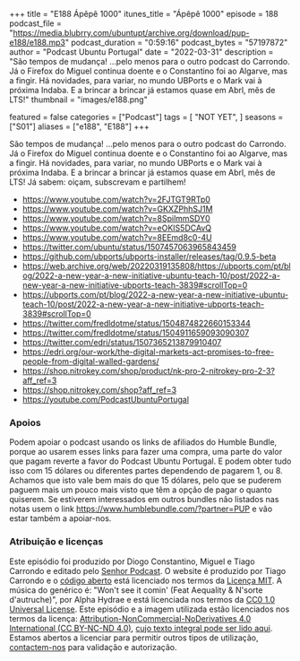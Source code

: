 +++
title = "E188 Ápêpê 1000"
itunes_title = "Ápêpê 1000"
episode = 188
podcast_file = "https://media.blubrry.com/ubuntupt/archive.org/download/pup-e188/e188.mp3"
podcast_duration = "0:59:16"
podcast_bytes = "57197872"
author = "Podcast Ubuntu Portugal"
date = "2022-03-31"
description = "São tempos de mudança! …pelo menos para o outro podcast do Carrondo. Já o Firefox do Miguel continua doente e o Constantino foi ao Algarve, mas a fingir. Há novidades, para variar, no mundo UBPorts e o Mark vai à próxima Indaba. E a brincar a brincar já estamos quase em Abrl, mês de LTS!"
thumbnail = "images/e188.png"

featured = false
categories = ["Podcast"]
tags = [
  "NOT YET",
]
seasons = ["S01"]
aliases = ["e188", "E188"]
+++

São tempos de mudança! …pelo menos para o outro podcast do Carrondo. Já o Firefox do Miguel continua doente e o Constantino foi ao Algarve, mas a fingir. Há novidades, para variar, no mundo UBPorts e o Mark vai à próxima Indaba. E a brincar a brincar já estamos quase em Abrl, mês de LTS!
Já sabem: oiçam, subscrevam e partilhem!

* https://www.youtube.com/watch?v=2FJTGT9RTp0
* https://www.youtube.com/watch?v=GKXZPhhSJ1M
* https://www.youtube.com/watch?v=8SpilmmSDY0
* https://www.youtube.com/watch?v=eOKIS5DCAvQ
* https://www.youtube.com/watch?v=8EEmd8c0-4U
* https://twitter.com/ubuntu/status/1507457063965843459
* https://github.com/ubports/ubports-installer/releases/tag/0.9.5-beta
* https://web.archive.org/web/20220319135808/https://ubports.com/pt/blog/2022-a-new-year-a-new-initiative-ubuntu-teach-10/post/2022-a-new-year-a-new-initiative-ubports-teach-3839#scrollTop=0
* https://ubports.com/pt/blog/2022-a-new-year-a-new-initiative-ubuntu-teach-10/post/2022-a-new-year-a-new-initiative-ubports-teach-3839#scrollTop=0
* https://twitter.com/fredldotme/status/1504874822660153344
* https://twitter.com/fredldotme/status/1504911659093090307
* https://twitter.com/edri/status/1507365213879910407
* https://edri.org/our-work/the-digital-markets-act-promises-to-free-people-from-digital-walled-gardens/
* https://shop.nitrokey.com/shop/product/nk-pro-2-nitrokey-pro-2-3?aff_ref=3
* https://shop.nitrokey.com/shop?aff_ref=3
* https://youtube.com/PodcastUbuntuPortugal


### Apoios
Podem apoiar o podcast usando os links de afiliados do Humble Bundle, porque ao usarem esses links para fazer uma compra, uma parte do valor que pagam reverte a favor do Podcast Ubuntu Portugal.
E podem obter tudo isso com 15 dólares ou diferentes partes dependendo de pagarem 1, ou 8.
Achamos que isto vale bem mais do que 15 dólares, pelo que se puderem paguem mais um pouco mais visto que têm a opção de pagar o quanto quiserem.
Se estiverem interessados em outros bundles não listados nas notas usem o link https://www.humblebundle.com/?partner=PUP e vão estar também a apoiar-nos.

### Atribuição e licenças
Este episódio foi produzido por Diogo Constantino, Miguel e Tiago Carrondo e editado pelo [Senhor Podcast](https://senhorpodcast.pt/).
O website é produzido por Tiago Carrondo e o [código aberto](https://gitlab.com/podcastubuntuportugal/website) está licenciado nos termos da [Licença MIT](https://gitlab.com/podcastubuntuportugal/website/main/LICENSE).
A música do genérico é: "Won't see it comin' (Feat Aequality & N'sorte d'autruche)", por Alpha Hydrae e está licenciada nos termos da [CC0 1.0 Universal License](https://creativecommons.org/publicdomain/zero/1.0/).
Este episódio e a imagem utilizada estão licenciados nos termos da licença: [Attribution-NonCommercial-NoDerivatives 4.0 International (CC BY-NC-ND 4.0)](https://creativecommons.org/licenses/by-nc-nd/4.0/), [cujo texto integral pode ser lido aqui](https://creativecommons.org/licenses/by-nc-nd/4.0/legalcode). Estamos abertos a licenciar para permitir outros tipos de utilização, [contactem-nos](https://podcastubuntuportugal.org/contactos) para validação e autorização.

